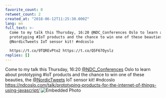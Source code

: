 ```yaml
---
favorite_count: 0
retweet_count: 2
created_at: "2018-06-12T11:25:30.000Z"
lang: en
full_text: >-
  Come to my talk this Thursday, 16:20 @NDC_Conferences Oslo to learn about
  prototyping #IoT products and the chance to win one of these beauties, the
  @NordicTweets IoT sensor kit! #ndcoslo

  https://t.co/9TQREvPto2 https://t.co/Q5F67Oyslz
replies: []
---
```


Come to my talk this Thursday, 16:20
[@NDC_Conferences](https://twitter.com/NDC_Conferences) Oslo to learn about
prototyping #IoT products and the chance to win one of these beauties, the
[@NordicTweets](https://twitter.com/NordicTweets) IoT sensor kit! #ndcoslo
<https://ndcoslo.com/talk/prototyping-products-for-the-internet-of-things-using-javascript/>
![Embedded Photo](https://twitter-media-coderbyheart.s3.eu-north-1.amazonaws.com/1006497717726711808-DffMUlkXcAECmki.jpg)
